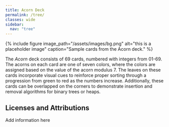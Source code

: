 ```yaml
---
title: Acorn Deck
permalink: /tree/
classes: wide
sidebar:
  nav: "tree"
---
```


{% include figure image_path="/assets/images/bg.png" alt="this is a placeholder image" caption="Sample cards from the Acorn deck." %}

The *Acorn* deck consists of 69 cards, numbered with integers from 01-69. The acorns
on each card are one of seven colors, where the colors are assigned based on the value
of the acorn modulus 7. The leaves on these cards incorporate visual cues to reinforce
proper sorting through a progression from green to red as the numbers increase.
Additionally, these cards can be overlapped on the corners to demonstrate
insertion and removal algorithms for binary trees or heaps.

## Licenses and Attributions

Add information here

